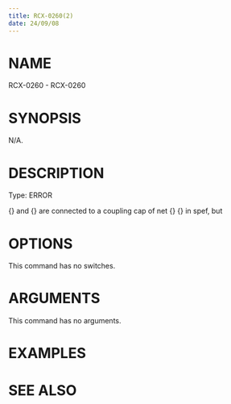 ```yaml
---
title: RCX-0260(2)
date: 24/09/08
---
```


# NAME

RCX-0260 - RCX-0260

# SYNOPSIS

N/A.

# DESCRIPTION

Type: ERROR

{} and {} are connected to a coupling cap of net {} {} in spef, but

# OPTIONS

This command has no switches.

# ARGUMENTS

This command has no arguments.

# EXAMPLES

# SEE ALSO
